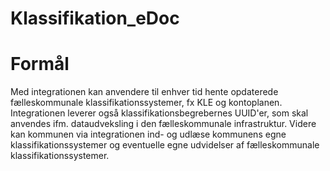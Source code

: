 # Klassifikation_eDoc


# Formål
Med integrationen kan anvendere til enhver tid hente opdaterede fælleskommunale klassifikationssystemer, fx KLE og kontoplanen. Integrationen leverer også klassifikationsbegrebernes UUID'er, som skal anvendes ifm. dataudveksling i den fælleskommunale infrastruktur. Videre kan kommunen via integrationen ind- og udlæse kommunens egne klassifikationssystemer og eventuelle egne udvidelser af fælleskommunale klassifikationssystemer.
